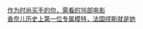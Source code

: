   
[作为时尚买手的你，需看的16部电影](http://www.dianyue.me/archives/365/2evv3zbe1j8o019j/)  
[香奈儿历史上第一位专属模特，法国缪斯就是她](http://www.dianyue.me/archives/475/61fsu4opghseln42/)